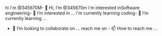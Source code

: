 hi i'm @345670M- 👋 Hi, I’m @345670m
 i'm interested inSoftware engineering- 👀 I’m interested in ...
i'm currently learning coding- 🌱 I’m currently learning ...
- 💞️ I’m looking to collaborate on ...
reach me on - 📫 How to reach me ...

<!---
345670m/345670m is a ✨ special ✨ repository because its `README.md` (this file) appears on your GitHub profile.
You can click the Preview link to take a look at your changes.
--->

